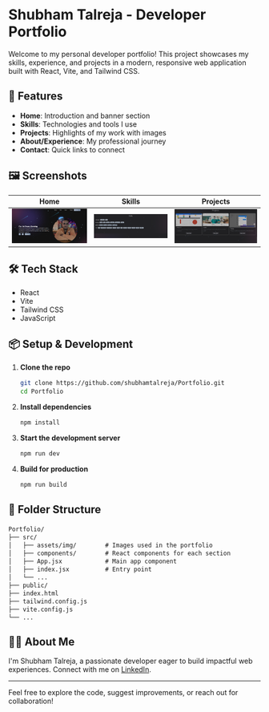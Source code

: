 
# Shubham Talreja - Developer Portfolio

Welcome to my personal developer portfolio! This project showcases my skills, experience, and projects in a modern, responsive web application built with React, Vite, and Tailwind CSS.

## 🚀 Features
- **Home**: Introduction and banner section
- **Skills**: Technologies and tools I use
- **Projects**: Highlights of my work with images
- **About/Experience**: My professional journey
- **Contact**: Quick links to connect

## 🖼️ Screenshots
| Home | Skills | Projects |
|------|--------|---------|
| ![Home](src/assets/img/portfolio.png) | ![Skills](src/assets/img/skills.png) | ![Project 1](src/assets/img/projects.PNG) |

## 🛠️ Tech Stack
- React
- Vite
- Tailwind CSS
- JavaScript

## 📦 Setup & Development
1. **Clone the repo**
	```sh
	git clone https://github.com/shubhamtalreja/Portfolio.git
	cd Portfolio
	```
2. **Install dependencies**
	```sh
	npm install
	```
3. **Start the development server**
	```sh
	npm run dev
	```
4. **Build for production**
	```sh
	npm run build
	```

## 📁 Folder Structure
```
Portfolio/
├── src/
│   ├── assets/img/        # Images used in the portfolio
│   ├── components/        # React components for each section
│   ├── App.jsx            # Main app component
│   ├── index.jsx          # Entry point
│   └── ...
├── public/
├── index.html
├── tailwind.config.js
├── vite.config.js
└── ...
```

## 🙋‍♂️ About Me
I'm Shubham Talreja, a passionate developer eager to build impactful web experiences. Connect with me on [LinkedIn](https://www.linkedin.com/in/shubham-talreja-b04697205/).

---
Feel free to explore the code, suggest improvements, or reach out for collaboration!
